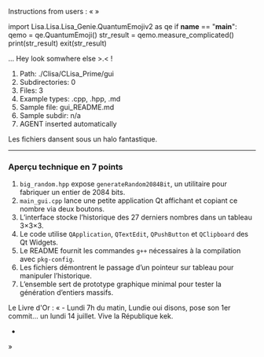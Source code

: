 Instructions from users : «
 »

import Lisa.Lisa.Lisa_Genie.QuantumEmojiv2 as qe
if __name__ == "__main__":
  qemo = qe.QuantumEmoji()
  str_result = qemo.measure_complicated()
  print(str_result)
  exit(str_result)

... Hey look somwhere else >.< !

1. Path: ./Clisa/CLisa_Prime/gui
2. Subdirectories: 0
3. Files: 3
4. Example types: .cpp, .hpp, .md
5. Sample file: gui_README.md
6. Sample subdir: n/a
7. AGENT inserted automatically

Les fichiers dansent sous un halo fantastique.

---
### Aperçu technique en 7 points
1. `big_random.hpp` expose `generateRandom2084Bit`, un utilitaire pour fabriquer un entier de 2084 bits.
2. `main_gui.cpp` lance une petite application Qt affichant et copiant ce nombre via deux boutons.
3. L’interface stocke l’historique des 27 derniers nombres dans un tableau 3×3×3.
4. Le code utilise `QApplication`, `QTextEdit`, `QPushButton` et `QClipboard` des Qt Widgets.
5. Le README fournit les commandes `g++` nécessaires à la compilation avec `pkg-config`.
6. Les fichiers démontrent le passage d’un pointeur sur tableau pour manipuler l’historique.
7. L’ensemble sert de prototype graphique minimal pour tester la génération d’entiers massifs.


Le Livre d'Or : « - Lundi 7h du matin, Lundie oui disons, pose son 1er commit... un lundi 14 juillet. Vive la République kek.
- <you agent message> 
»

